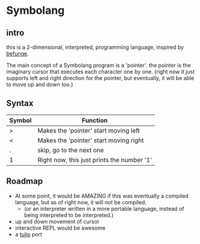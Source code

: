 # Symbolang
## intro
this is a 2-dimensional, interpreted, programming language, inspired by [befunge](https://esolangs.org/wiki/Befunge).

The main concept of a Symbolang program is a 'pointer'. the pointer is the
imaginary cursor that executes each character one by one. (right now it
just supports left and right direction for the pointer, but eventually,
it will be able to move up and down too.)
## Syntax
| Symbol | Function |
|---|--------------------------------------------|
| > | Makes the 'pointer' start moving left      |
| < | Makes the 'pointer' start moving right     |
| . | skip, go to the next one                   |
| 1 | Right now, this just prints the number '1' |

## Roadmap
* At some point, it would be AMAZING if this was eventually a
compiled language, but as of right now, it will not be compiled.
  * (or an interpreter written in a more portable
  language, instead of being interpreted to be interpreted.)
* up and down movement of cursor
* interactive REPL would be awesome
* a [tulip](https://tulip.computer) port
